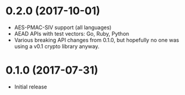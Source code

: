 # 0.2.0 (2017-10-01)

* AES-PMAC-SIV support (all languages)
* AEAD APIs with test vectors: Go, Ruby, Python
* Various breaking API changes from 0.1.0, but hopefully no one was using a v0.1
  crypto library anyway.

# 0.1.0 (2017-07-31)

* Initial release
